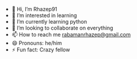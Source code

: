 - 👋 Hi, I’m Rhazep91
- 👀 I’m interested in learning
- 🌱 I’m currently learning python
- 💞️ I’m looking to collaborate on everything 
- 📫 How to reach me rabamanrhazep@gmail.com
- 😄 Pronouns: he/him
- ⚡ Fun fact: Crazy fellow

<!---
Rhazep91/Rhazep91 is a ✨ special ✨ repository because its `README.md` (this file) appears on your GitHub profile.
You can click the Preview link to take a look at your changes.
--->
